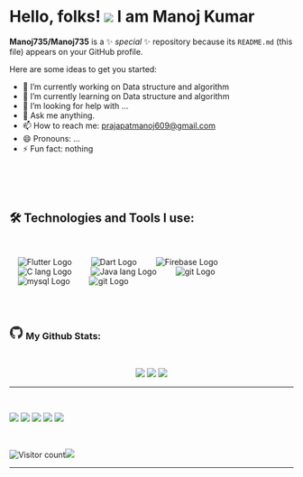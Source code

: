 # Hello, folks! <img src="https://raw.githubusercontent.com/MartinHeinz/MartinHeinz/master/wave.gif" width="30px"> I am Manoj Kumar


**Manoj735/Manoj735** is a ✨ _special_ ✨ repository because its `README.md` (this file) appears on your GitHub profile.

Here are some ideas to get you started:

- 🔭 I’m currently working on Data structure and algorithm
- 🌱 I’m currently learning on Data structure and algorithm 
- 🤔 I’m looking for help with ...
- 💬 Ask me anything.
- 📫 How to reach me: prajapatmanoj609@gmail.com
- 😄 Pronouns: ...
- ⚡ Fun fact: nothing


<br/>
<br/>


<br/>

<!-- Technologies and Tools Section -->
<h2 align="left">🛠️ Technologies and Tools I use:</h2>
<br/>
<p align="left"> 
  <img src="https://cdn.worldvectorlogo.com/logos/flutter.svg" alt="Flutter Logo" width="50" height="50" hspace="15"/>
  <img src="https://cdn.worldvectorlogo.com/logos/dart.svg" alt="Dart Logo" width="50" height="50" hspace="15"/>
  <img src="https://cdn.worldvectorlogo.com/logos/firebase-1.svg" alt="Firebase Logo" width="50" height="50" hspace="15"/>
  <img src="https://cdn.worldvectorlogo.com/logos/c.svg" alt="C lang Logo" width="50" height="50" hspace="15"/>
  <img src="https://cdn.worldvectorlogo.com/logos/java-4.svg" alt="Java lang Logo" width="50" height="50" hspace="15"/>
  <img src="https://cdn.worldvectorlogo.com/logos/python-5.svg" alt="git Logo" width="50" height="50" hspace="15"/>

  <img src="https://cdn.worldvectorlogo.com/logos/mysql-6.svg" alt="mysql Logo" width="50" height="50" hspace="15"/>
  <img src="https://cdn.worldvectorlogo.com/logos/git-icon.svg" alt="git Logo" width="50" height="50" hspace="15"/>
</p>
<br/>
<br/>


### <img src='./github-wavy.gif' width='25px'> My Github Stats:
<br/>
<p align="center">
  

<!-- Github Stats + Streaks -->
  <img src = "https://activity-graph.herokuapp.com/graph?username=Manoj735&theme=react-dark&hide_border=true&area=true" width = 800>
  <img src = "https://github-readme-stats.vercel.app/api?username=Manoj735&show_icons=true&theme=dark&hide_border=true" width = 400>
  <img src = "https://github-readme-streak-stats.herokuapp.com?user=Manoj735&theme=dark&hide_border=true" width = 400>
  
</p>


<hr>
<br>
<p align="center">


[<img src="https://img.shields.io/badge/twitter-%231DA1F2.svg?&style=for-the-badge&logo=twitter&logoColor=white" />](https://twitter.com/ManojPr16699644) 
[<img src="https://img.shields.io/badge/linkedin-%230077B5.svg?&style=for-the-badge&logo=linkedin&logoColor=white" />](https://www.linkedin.com/in/manoj-kumar-7b9620192/) 
[<img src = "https://img.shields.io/badge/instagram-%23E4405F.svg?&style=for-the-badge&logo=instagram&logoColor=white">](https://www.instagram.com/prajapatimanoj84/) 
[<img src = "https://img.shields.io/badge/facebook-%231877F2.svg?&style=for-the-badge&logo=facebook&logoColor=white">](https://www.facebook.com/profile.php?id=100016077671461) 
[<img src = "https://img.shields.io/badge/github-%231877F2.svg?&style=for-the-badge&logo=github&logoColor=white">](https://github.com/Manoj735)
</p>
  
<br/>

![Visitor count](https://visitor-badge.laobi.icu/badge?page_id=Manoj735.Manoj735)<img src="https://media.giphy.com/media/dxn6fRlTIShoeBr69N/giphy.gif" width="30">

<hr>
